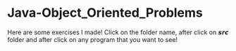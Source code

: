 # Java-Object_Oriented_Problems
Here are some exercises I made!
Click on the folder name, after click on 𝙨𝙧𝙘 folder and after click on any program that you want to see!

